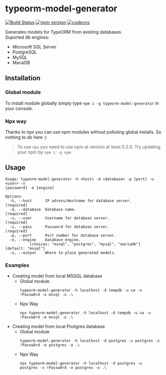 # typeorm-model-generator
[![Build Status](https://travis-ci.org/Kononnable/typeorm-model-generator.svg?branch=master)](https://travis-ci.org/Kononnable/typeorm-model-generator)
[![npm version](https://badge.fury.io/js/typeorm-model-generator.svg)](https://badge.fury.io/js/typeorm-model-generator)
[![codecov](https://codecov.io/gh/Kononnable/typeorm-model-generator/branch/master/graph/badge.svg)](https://codecov.io/gh/Kononnable/typeorm-model-generator)

Generates models for TypeORM from existing databases.  
Suported db engines:
* Microsoft SQL Server
* PostgreSQL
* MySQL
* MariaDB



## Installation
### Global module
To install module globally simply type `npm i -g typeorm-model-generator` in your console.
### Npx way
Thanks to npx you can use npm modules without polluting global installs. So nothing to do here :)
>To use `npx` you need to use npm at version at least 5.2.0. Try updating your npm by `npm i -g npm` 
## Usage

```shell
Usage: typeorm-model-generator -h <host> -d <database> -p [port] -u <user> -x
[password] -e [engine]

Options:
  -h, --host      IP adress/Hostname for database server.             [required]
  -d, --database  Database name.                                      [required]
  -u, --user      Username for database server.                       [required]
  -x, --pass      Password for database server.                       [required]
  -p, --port      Port number for database server.
  -e, --engine    Database engine.
           [choices: "mssql", "postgres", "mysql", "mariadb"] [default: "mssql"]
  -o, --output    Where to place generated models.
```
### Examples

* Creating model from local MSSQL database
   * Global module  
      ```
      typeorm-model-generator -h localhost -d tempdb -u sa -x !Passw0rd -e mssql -o .\
      ````
   * Npx Way  
      ```
      npx typeorm-model-generator -h localhost -d tempdb -u sa -x !Passw0rd -e mssql -o .\
      ````
* Creating model from local Postgres database
   * Global module 
      ```
      typeorm-model-generator -h localhost -d postgres -u postgres -x !Passw0rd -e postgres -o .\
      ````
   * Npx Way  
      ```
      npx typeorm-model-generator -h localhost -d postgres -u postgres -x !Passw0rd -e postgres -o .\
      ````